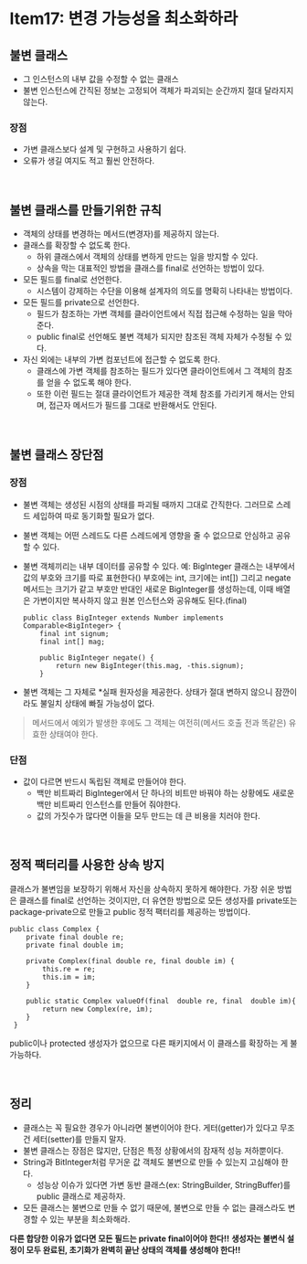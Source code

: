 # Item17: 변경 가능성을 최소화하라

## 불변 클래스

- 그 인스턴스의 내부 값을 수정할 수 없는 클래스
- 불변 인스턴스에 간직된 정보는 고정되어 객체가 파괴되는 순간까지 절대 달라지지 않는다.

### 장점

- 가변 클래스보다 설계 및 구현하고 사용하기 쉽다.
- 오류가 생길 여지도 적고 훨씬 안전하다.

</br >

## 불변 클래스를 만들기위한 규칙

- 객체의 상태를 변경하는 메서드(변경자)를 제공하지 않는다.
- 클래스를 확장할 수 없도록 한다.
  - 하위 클래스에서 객체의 상태를 변하게 만드는 일을 방지할 수 있다.
  - 상속을 막는 대표적인 방법을 클래스를 final로 선언하는 방법이 있다.
- 모든 필드를 final로 선언한다.
  - 시스템이 강제하는 수단을 이용해 설계자의 의도를 명확히 나타내는 방법이다.
- 모든 필드를 private으로 선언한다.
  - 필드가 참조하는 가변 객체를 클라이언트에서 직접 접근해 수정하는 일을 막아준다.
  - public final로 선언해도 불변 객체가 되지만 참조된 객체 자체가 수정될 수 있다.
- 자신 외에는 내부의 가변 컴포넌트에 접근할 수 없도록 한다.
  - 클래스에 가변 객체를 참조하는 필드가 있다면 클라이언트에서 그 객체의 참조를 얻을 수 없도록 해야 한다.
  - 또한 이런 필드는 절대 클라이언트가 제공한 객체 참조를 가리키게 해서는 안되며, 접근자 메서드가 필드를 그대로 반환해서도 안된다.

</br >

## 불변 클래스 장단점

### 장점

- 불변 객체는 생성된 시점의 상태를 파괴될 때까지 그대로 간직한다. 그러므로 스레드 세입하여 따로 동기화할 필요가 없다.

- 불변 객체는 어떤 스레드도 다른 스레드에게 영향을 줄 수 없으므로 안심하고 공유할 수 있다.

- 불변 객체끼리는 내부 데이터를 공유할 수 있다.
  예: BigInteger 클래스는 내부에서 값의 부호와 크기를 따로 표현한다() 부호에는 int, 크기에는 int[])
  그리고 negate 메서드는 크기가 같고 부호만 반대인 새로운 BigInteger를 생성하는데, 이때 배열은 가변이지만 복사하지 않고 원본 인스턴스와 공유해도 된다.(final)

  ~~~
  public class BigInteger extends Number implements Comparable<BigInteger> {
      final int signum;
      final int[] mag;    
      
      public BigInteger negate() {
          return new BigInteger(this.mag, -this.signum);
      }
  ~~~

- 불변 객체는 그 자체로 *실패 원자성을 제공한다. 상태가 절대 변하지 않으니 잠깐이라도 불일치 상태에 빠질 가능성이 없다.

> 메서드에서 예외가 발생한 후에도 그 객체는 여전히(메서드 호출 전과 똑같은) 유효한 상태여야 한다.

### 단점

- 값이 다르면 반드시 독립된 객체로 만들어야 한다.
  - 백만 비트짜리 BigInteger에서 단 하나의 비트만 바꿔야 하는 상황에도 새로운 백만 비트짜리 인스턴스를 만들어 줘야한다.
  - 값의 가짓수가 많다면 이들을 모두 만드는 데 큰 비용을 치러야 한다.

</br >

## 정적 팩터리를 사용한 상속 방지

클래스가 불변임을 보장하기 위해서 자신을 상속하지 못하게 해야한다. 가장 쉬운 방법은 클래스를 final로 선언하는 것이지만, 더 유연한 방법으로
모든 생성자를 private또는 package-private으로 만들고 public 정적 팩터리를 제공하는 방법이다.

~~~
public class Complex {
    private final double re;
    private final double im;

    private Complex(final double re, final double im) {
        this.re = re;
        this.im = im;
    }
    
    public static Complex valueOf(final  double re, final  double im){
        return new Complex(re, im);
    }
 }
~~~

public이나 protected 생성자가 없으므로 다른 패키지에서 이 클래스를 확장하는 게 불가능하다.

</br >

## 정리

- 클래스는 꼭 필요한 경우가 아니라면 불변이어야 한다.
  게터(getter)가 있다고 무조건 세터(setter)를 만들지 말자.
- 불변 클래스는 장점은 많지만, 단점은 특정 상황에서의 잠재적 성능 저하뿐이다.
- String과 BitInteger처럼 무거운 값 객체도 불변으로 만들 수 있는지 고심해야 한다.
  - 성능상 이슈가 있다면 가변 동반 클래스(ex: StringBuilder, StringBuffer)를 public 클래스로 제공하자.
- 모든 클래스는 불변으로 만들 수 없기 때문에, 불변으로 만들 수 없는 클래스라도 변경할 수 있는 부분을 최소화해라.

**다른 합당한 이유가 없다면 모든 필드는 private final이어야 한다!!**
**생성자는 불변식 설정이 모두 완료된, 초기화가 완벽히 끝난 상태의 객체를 생성해야 한다!!**

